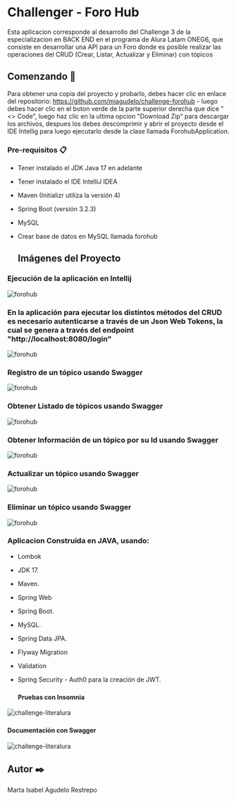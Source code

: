 # Challenger - Foro Hub

Esta aplicacion corresponde al desarrollo del Challenge 3 de la especializacion en BACK END en el programa de Alura Latam ONEG6, que consiste en desarrollar una API para un Foro donde es posible realizar las operaciones del CRUD (Crear, Listar, Actualizar y Eliminar) con tópicos

## Comenzando 🚀

Para obtener una copia del proyecto y probarlo, debes hacer clic en enlace del repositorio: https://github.com/miagudelo/challenge-forohub  - luego debes hacer clic en el boton verde de la parte superior derecha que dice "<> Code", luego haz clic en la ultima opcion "Download Zip" para descargar los archivos, despues los debes descomprimir y abrir el proyecto desde el IDE Intellig para luego ejecutarlo desde la clase llamada ForohubApplication.

### Pre-requisitos 📋

- Tener instalado el JDK Java 17 en adelante
- Tener instalado el IDE IntelliJ IDEA
- Maven (Initializr utiliza la versión 4)
- Spring Boot (versión 3.2.3)
- MySQL
- Crear base de datos en MySQL llamada forohub

  ## Imágenes del Proyecto

### Ejecución de la aplicación en Intellij
![forohub](https://i.postimg.cc/tTbMQjJY/Ejecucion-Aplicacion.png)

### En la aplicación para ejecutar los distintos métodos del CRUD es necesario autenticarse a través de un Json Web Tokens, la cual se genera a través del endpoint "http://localhost:8080/login" 
![forohub](https://i.postimg.cc/zGSDYJXg/solicitud-token-para-endpoints.png)

### Registro de un tópico usando Swagger
![forohub](https://i.postimg.cc/8Cv55qGR/registrar-topico.png)

### Obtener Listado de tópicos usando Swagger
![forohub](https://i.postimg.cc/y627JLfn/obtener-listado-topicos.png)

### Obtener Información de un tópico por su Id usando Swagger
![forohub](https://i.postimg.cc/htM5JS2w/registro-topicoid.png)

### Actualizar un tópico usando Swagger
![forohub](https://i.postimg.cc/X7sXNzR8/actualizar-topico.png)

### Eliminar un tópico usando Swagger
![forohub](https://i.postimg.cc/tRB2Df0t/eliminar-topico.png)


### Aplicacion Construida en JAVA, usando:

- Lombok
- JDK 17.
- Maven.
- Spring Web
- Spring Boot.
- MySQL.
- Spring Data JPA.
- Flyway Migration
- Validation
- Spring Security - Auth0 para la creación de JWT.
  ###

  #### Pruebas con Insomnia
![challenge-literalura](https://i.postimg.cc/bNSHT5YM/Request-insomnia.png)
  
  ###
  #### Documentación con Swagger
![challenge-literalura](https://i.postimg.cc/K8FQJyqz/documentar-swagger.png)

## Autor ✒️

Marta Isabel Agudelo Restrepo

